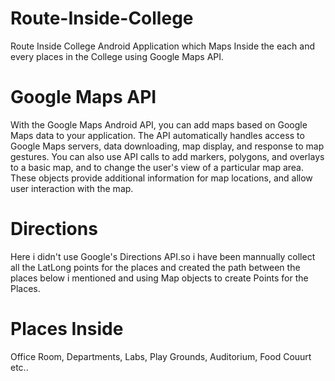 # Route-Inside-College
Route Inside College Android Application which Maps Inside the each and every places in the College using Google Maps API.
# Google Maps API
With the Google Maps Android API, you can add maps based on Google Maps data to your application. The API automatically handles access to Google Maps servers, data downloading, map display, and response to map gestures. You can also use API calls to add markers, polygons, and overlays to a basic map, and to change the user's view of a particular map area. These objects provide additional information for map locations, and allow user interaction with the map.
# Directions 
Here i didn't use Google's Directions API.so i have been mannually collect all the LatLong points for the places and created the path between the places below i mentioned and using Map objects to create Points for the Places.
# Places Inside 
Office Room,
Departments,
Labs,
Play Grounds,
Auditorium,
Food Couurt etc..
